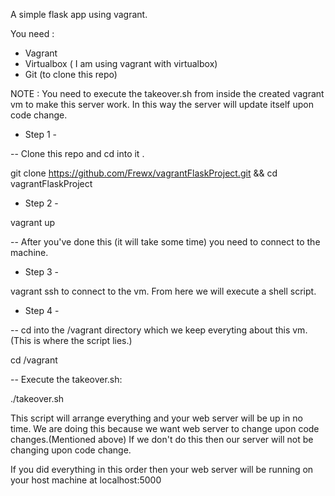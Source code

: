 A simple flask app using vagrant. 

You need : 
 * Vagrant 
 * Virtualbox ( I am using vagrant with virtualbox)
 * Git (to clone this repo)

NOTE : You need to execute the takeover.sh from inside the created vagrant vm to make this server work. In this way the server will update itself upon code change. 

- Step 1 -
 
-- Clone this repo and cd into it .
 
git clone https://github.com/Frewx/vagrantFlaskProject.git && cd vagrantFlaskProject

- Step 2 - 

vagrant up

-- After you've done this (it will take some time) you need to connect to the machine.

- Step 3 - 

 vagrant ssh   to connect to the vm. From here we will execute a shell script.

- Step 4 -

-- cd into the /vagrant directory which we keep everyting about this vm.(This is where the script lies.)

 cd /vagrant

-- Execute the takeover.sh:

 ./takeover.sh 

This script will arrange everything and your web server will be up in no time. 
We are doing this because we want web server to change upon code changes.(Mentioned above)
If we don't do this then our server will not be changing upon code change.

If you did everything in this order then your web server will be running on your host machine at localhost:5000

